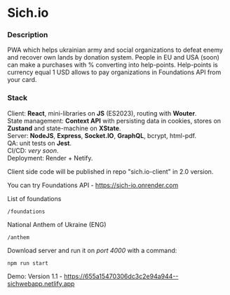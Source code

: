 # Sich.io

### Description
PWA which helps ukrainian army and social organizations to defeat enemy and recover own lands by donation system. 
People in EU and USA (soon) can make a purchases with % converting into help-points.
Help-points is currency equal 1 USD allows to pay organizations in Foundations API from your card.

### Stack 
Client: **React**, mini-libraries on **JS** (ES2023), routing with **Wouter**.  
State management: **Context API** with persisting data in cookies, stores on **Zustand** and state-machine on **XState**.  
Server: **NodeJS**, **Express**, **Socket.IO**, **GraphQL**, bcrypt, html-pdf.  
QA: unit tests on **Jest**.  
CI/CD: *very soon*.  
Deployment: Render + Netify.  

Client side code will be published in repo "sich.io-client" in 2.0 version.  

You can try Foundations API - https://sich-io.onrender.com

List of foundations
~~~
/foundations
~~~

National Anthem of Ukraine (ENG)  
~~~
/anthem
 ~~~ 

Download server and run it on *port 4000* with a command: 

~~~ 
npm run start  
~~~ 

Demo:
Version 1.1 - https://655a15470306dc3c2e94a944--sichwebapp.netlify.app  
